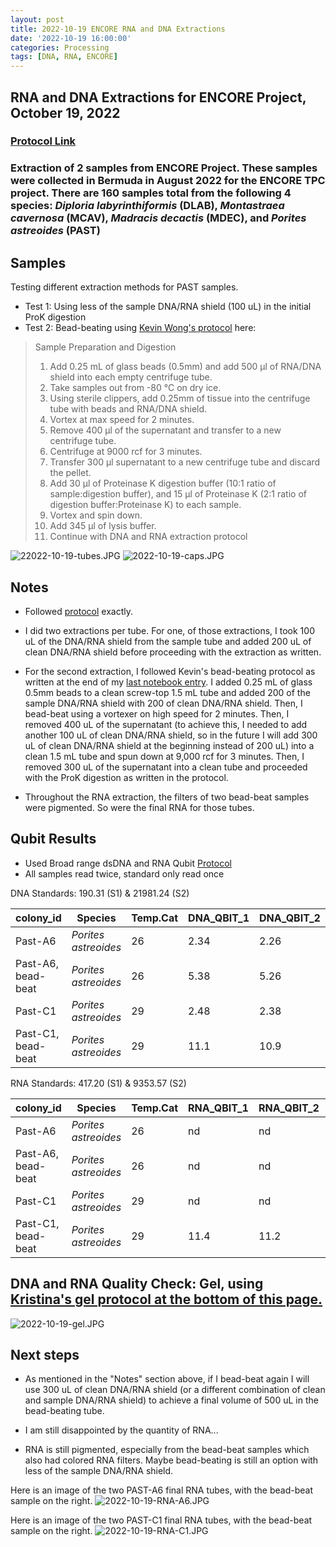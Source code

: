 ```yaml
---
layout: post
title: 2022-10-19 ENCORE RNA and DNA Extractions
date: '2022-10-19 16:00:00'
categories: Processing
tags: [DNA, RNA, ENCORE]
---
```


## RNA and DNA Extractions for ENCORE Project, October 19, 2022

### [Protocol Link](https://zdellaert.github.io/ZD_Putnam_Lab_Notebook/Protocols_Zymo_Quick_DNA_RNA_Miniprep_Plus/)

### Extraction of 2 samples from ENCORE Project. These samples were collected in Bermuda in August 2022 for the ENCORE TPC project. There are 160 samples total from the following 4 species: *Diploria labyrinthiformis* (DLAB), *Montastraea cavernosa* (MCAV), *Madracis decactis* (MDEC), and *Porites astreoides* (PAST)

## Samples

Testing different extraction methods for PAST samples.

- Test 1: Using less of the sample DNA/RNA shield (100 uL) in the initial ProK digestion
- Test 2: Bead-beating using [Kevin Wong's protocol](https://kevinhwong1.github.io/KevinHWong_Notebook/20201027-DNA-RNA-Extractions-Porites-July-Bleaching-Experiment/) here:

> Sample Preparation and Digestion
>
> 1. Add 0.25 mL of glass beads (0.5mm) and add 500 μl of RNA/DNA shield into each empty centrifuge tube.
> 2. Take samples out from -80 °C on dry ice.
> 3. Using sterile clippers, add 0.25mm of tissue into the centrifuge tube with beads and RNA/DNA shield.
> 4. Vortex at max speed for 2 minutes.
> 5. Remove 400 μl of the supernatant and transfer to a new centrifuge tube.
> 6. Centrifuge at 9000 rcf for 3 minutes.
> 7. Transfer 300 μl supernatant to a new centrifuge tube and discard the pellet.
> 8. Add 30 μl of Proteinase K digestion buffer (10:1 ratio of sample:digestion buffer), and 15 μl of Proteinase K (2:1 ratio of digestion buffer:Proteinase K) to each sample.
> 9. Vortex and spin down.
> 10. Add 345 μl of lysis buffer.
> 11. Continue with DNA and RNA extraction protocol

![22022-10-19-tubes.JPG](https://github.com/zdellaert/ZD_Putnam_Lab_Notebook/blob/master/images/samples/2022-10-19-tubes.JPG?raw=true)
![2022-10-19-caps.JPG](https://github.com/zdellaert/ZD_Putnam_Lab_Notebook/blob/master/images/samples/2022-10-19-caps.JPG?raw=true)

## Notes

- Followed [protocol](https://zdellaert.github.io/ZD_Putnam_Lab_Notebook/Protocols_Zymo_Quick_DNA_RNA_Miniprep_Plus/) exactly.

- I did two extractions per tube. For one, of those extractions, I took 100 uL of the DNA/RNA shield from the sample tube and added 200 uL of clean DNA/RNA shield before proceeding with the extraction as written.

- For the second extraction, I followed Kevin's bead-beating protocol as written at the end of my [last notebook entry](https://zdellaert.github.io/ZD_Putnam_Lab_Notebook/ENCORE-RNA-DNA-Extractions-2022-10-17/). I added 0.25 mL of glass 0.5mm beads to a clean screw-top 1.5 mL tube and added 200 of the sample DNA/RNA shield with 200 of clean DNA/RNA shield. Then, I bead-beat using a vortexer on high speed for 2 minutes. Then, I removed 400 uL of the supernatant (to achieve this, I needed to add another 100 uL of clean DNA/RNA shield, so in the future I will add 300 uL of clean DNA/RNA shield at the beginning instead of 200 uL) into a clean 1.5 mL tube and spun down at 9,000 rcf for 3 minutes. Then, I removed 300 uL of the supernatant into a clean tube and proceeded with the ProK digestion as written in the protocol.

- Throughout the RNA extraction, the filters of two bead-beat samples were pigmented. So were the final RNA for those tubes.

## Qubit Results

- Used Broad range dsDNA and RNA Qubit [Protocol](https://meschedl.github.io/MESPutnam_Open_Lab_Notebook/Qubit-Protocol/)
- All samples read twice, standard only read once

 DNA Standards: 190.31 (S1) & 21981.24 (S2)

| colony_id | Species              | Temp.Cat | DNA_QBIT_1 | DNA_QBIT_2 | DNA_QBIT_AVG |
|-----------|----------------------|----------|------------|------------|--------------|
| Past-A6   | *Porites astreoides* | 26       | 2.34       | 2.26       | 2.3          |
| Past-A6, bead-beat   | *Porites astreoides* | 26       | 5.38       | 5.26       | 5.32         |
| Past-C1   | *Porites astreoides* | 29       | 2.48       | 2.38       | 2.43         |
| Past-C1, bead-beat   | *Porites astreoides* | 29       | 11.1       | 10.9       | 11           |

 RNA Standards: 417.20 (S1) & 9353.57 (S2)

| colony_id | Species              | Temp.Cat | RNA_QBIT_1 | RNA_QBIT_2 | RNA_QBIT_AVG |
|-----------|----------------------|----------|------------|------------|--------------|
| Past-A6   | *Porites astreoides* | 26       | nd         | nd         | 0            |
| Past-A6, bead-beat   | *Porites astreoides* | 26       | nd         | nd         | 0            |
| Past-C1   | *Porites astreoides* | 29       | nd         | nd         | 0            |
| Past-C1, bead-beat   | *Porites astreoides* | 29       | 11.4       | 11.2       | 11.3         |

## DNA and RNA Quality Check: Gel, using [Kristina's gel protocol at the bottom of this page.](https://zdellaert.github.io/ZD_Putnam_Lab_Notebook/Protocols_Zymo_Quick_DNA_RNA_Miniprep_Plus/)

![2022-10-19-gel.JPG](https://github.com/zdellaert/ZD_Putnam_Lab_Notebook/blob/master/images/gels/2022-10-19-gel.JPG?raw=true)

## Next steps

- As mentioned in the "Notes" section above, if I bead-beat again I will use 300 uL of clean DNA/RNA shield (or a different combination of clean and sample DNA/RNA shield) to achieve a final volume of 500 uL in the bead-beating tube.

- I am still disappointed by the quantity of RNA... 

- RNA is still pigmented, especially from the bead-beat samples which also had colored RNA filters. Maybe bead-beating is still an option with less of the sample DNA/RNA shield.

Here is an image of the two PAST-A6 final RNA tubes, with the bead-beat sample on the right.
![2022-10-19-RNA-A6.JPG](https://github.com/zdellaert/ZD_Putnam_Lab_Notebook/blob/master/images/gels/2022-10-19-RNA-A6.JPG?raw=true)

Here is an image of the two PAST-C1 final RNA tubes, with the bead-beat sample on the right.
![2022-10-19-RNA-C1.JPG](https://github.com/zdellaert/ZD_Putnam_Lab_Notebook/blob/master/images/gels/2022-10-19-RNA-C1.JPG?raw=true)